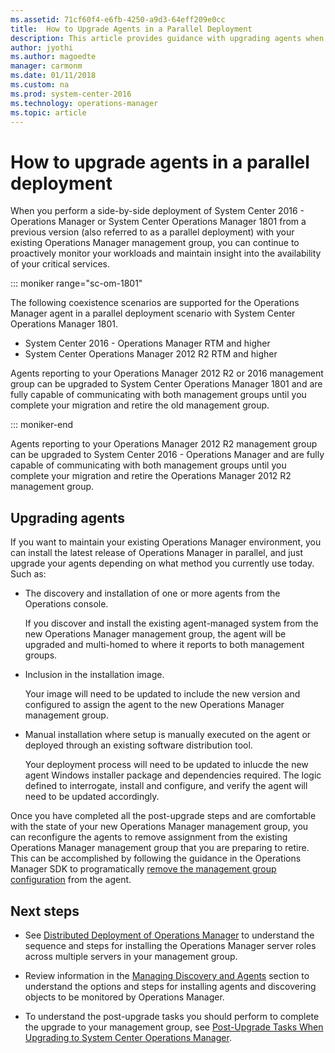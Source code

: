 ```yaml
---
ms.assetid: 71cf60f4-e6fb-4250-a9d3-64eff209e0cc
title:  How to Upgrade Agents in a Parallel Deployment
description: This article provides guidance with upgrading agents when planning a side-by-side migration to Operations Manager.
author: jyothi
ms.author: magoedte
manager: carmonm
ms.date: 01/11/2018
ms.custom: na
ms.prod: system-center-2016
ms.technology: operations-manager
ms.topic: article
---
```


# How to upgrade agents in a parallel deployment

When you perform a side-by-side deployment of System Center 2016 - Operations Manager or System Center Operations Manager 1801 from a previous version (also referred to as a parallel deployment) with your existing Operations Manager management group, you can continue to proactively monitor your workloads and maintain insight into the availability of your critical services.  

::: moniker range="sc-om-1801"

The following coexistence scenarios are supported for the Operations Manager agent in a parallel deployment scenario with System Center Operations Manager 1801.

* System Center 2016 - Operations Manager RTM and higher
* System Center Operations Manager 2012 R2 RTM and higher

Agents reporting to your Operations Manager 2012 R2 or 2016 management group can be upgraded to System Center Operations Manager 1801 and are fully capable of communicating with both management groups until you complete your migration and retire the old management group.  

::: moniker-end

Agents reporting to your Operations Manager 2012 R2 management group can be upgraded to System Center 2016 - Operations Manager and are fully capable of communicating with both management groups until you complete your migration and retire the Operations Manager 2012 R2 management group.  

## Upgrading agents

If you want to maintain your existing Operations Manager environment, you can install the latest release of Operations Manager in parallel, and just upgrade your agents depending on what method you currently use today.  Such as:

- The discovery and installation of one or more agents from the Operations console.   

    If you discover and install the existing agent-managed system from the new Operations Manager management group, the agent will be upgraded and multi-homed to where it reports to both management groups.  

- Inclusion in the installation image.  

    Your image will need to be updated to include the new version and configured to assign the agent to the new Operations Manager management group.   

- Manual installation where setup is manually executed on the agent or deployed through an existing software distribution tool.  
    
    Your deployment process will need to be updated to inlucde the new agent Windows installer package and dependencies required.  The logic defined to interrogate, install and configure, and verify the agent will need to be updated accordingly.   

Once you have completed all the post-upgrade steps and are comfortable with the state of your new Operations Manager management group, you can reconfigure the agents to remove assignment from the existing Operations Manager management group that you are preparing to retire.  This can be accomplished by following the guidance in the Operations Manager SDK to programatically [remove the management group configuration](https://msdn.microsoft.com/library/hh329017.aspx) from the agent.  

## Next steps

- See [Distributed Deployment of Operations Manager](deploy-distributed-deployment.md) to understand the sequence and steps for installing the Operations Manager server roles across multiple servers in your management group.  

- Review information in the [Managing Discovery and Agents](welcome.md) section to understand the options and steps for installing agents and discovering objects to be monitored by Operations Manager.

- To understand the post-upgrade tasks you should perform to complete the upgrade to your management group, see [Post-Upgrade Tasks When Upgrading to System Center Operations Manager](deploy-upgrade-post-tasks.md).
